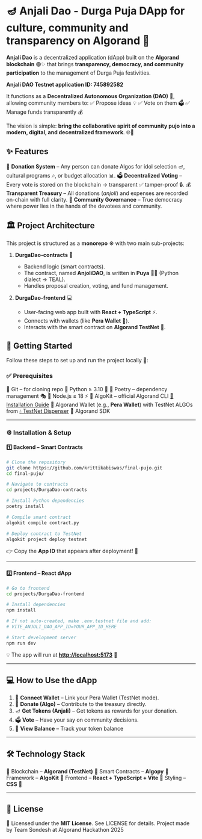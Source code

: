 
# 🪔 Anjali Dao - Durga Puja DApp for culture, community and transparency on Algorand 🎉


**Anjali   Dao** is a decentralized application (dApp) built on the **Algorand blockchain** 🟢✨ that brings **transparency, democracy, and community participation** to the management of Durga Puja festivities.

**Anjali DAO Testnet application ID: 745892582**

It functions as a **Decentralized Autonomous Organization (DAO)** 🤝, allowing community members to:
✅ Propose ideas 💡
✅ Vote on them 🗳️
✅ Manage funds transparently 💰

The vision is simple: **bring the collaborative spirit of community pujo into a modern, digital, and decentralized framework**. 🌐🙏



## ✨ Features

🌸 **Donation System** – Any person can donate Algos for idol selection 🪔, cultural programs 🎶, or budget allocation 📊.
🗳️ **Decentralized Voting** – Every vote is stored on the blockchain → transparent ✅ tamper-proof 🔒.
💰 **Transparent Treasury** – All donations (*anjoli*) and expenses are recorded on-chain with full clarity.
👥 **Community Governance** – True democracy where power lies in the hands of the devotees and community.



## 🏛 Project Architecture

This project is structured as a **monorepo** ⚙️ with two main sub-projects:

1. **DurgaDao-contracts** 📝

   * Backend logic (smart contracts).
   * The contract, named **AnjoliDAO**, is written in **Puya** 🐍✨ (Python dialect → TEAL).
   * Handles proposal creation, voting, and fund management.

2. **DurgaDao-frontend** 💻

   * User-facing web app built with **React + TypeScript** ⚡.
   * Connects with wallets (like **Pera Wallet** 📲).
   * Interacts with the smart contract on **Algorand TestNet** 🧪.



## 🚀 Getting Started

Follow these steps to set up and run the project locally 🔧:

### ✅ Prerequisites

🔹 Git – for cloning repo
🔹 Python ≥ 3.10 🐍
🔹 Poetry – dependency management 🎭
🔹 Node.js ≥ 18 ⚡
🔹 AlgoKit – official Algorand CLI [📖 Installation Guide](https://github.com/algorandfoundation/algokit-cli#install)
🔹 Algorand Wallet (e.g., **Pera Wallet**) with TestNet ALGOs from [💧 TestNet Dispenser](https://bank.testnet.algorand.network)
🔹 Algorand SDK 

---

### ⚙️ Installation & Setup

#### 1️⃣ Backend – Smart Contracts

```bash
# Clone the repository
git clone https://github.com/krittikabiswas/final-pujo.git
cd final-pujo/

# Navigate to contracts
cd projects/DurgaDao-contracts

# Install Python dependencies
poetry install

# Compile smart contract
algokit compile contract.py

# Deploy contract to TestNet
algokit project deploy testnet
```

👉 Copy the **App ID** that appears after deployment! 🔑

---

#### 2️⃣ Frontend – React dApp

```bash
# Go to frontend
cd projects/DurgaDao-frontend

# Install dependencies
npm install

# If not auto-created, make .env.testnet file and add:
# VITE_ANJOLI_DAO_APP_ID=YOUR_APP_ID_HERE

# Start development server
npm run dev
```

💡 The app will run at **[http://localhost:5173](http://localhost:5173)** 🎉

---

## 💻 How to Use the dApp

1. 🔗 **Connect Wallet** – Link your Pera Wallet (TestNet mode).
2. 💸 **Donate (Algo)** – Contribute to the treasury directly.
3. 🪔 **Get Tokens (Anjali)** – Get tokens as rewards for your donation.
4. 🗳️ **Vote** – Have your say on community decisions.
5. 💸 **View Balance** – Track your token balance

---

## 🛠 Technology Stack

🔹 Blockchain – **Algorand (TestNet)**
🔹 Smart Contracts – **Algopy**
🔹 Framework – **AlgoKit**
🔹 Frontend – **React + TypeScript + Vite**
🔹 Styling – **CSS** 🎨

---

## 📜 License

📂 Licensed under the **MIT License**. See LICENSE for details.
Project made by Team Sondesh at Algorand Hackathon 2025
